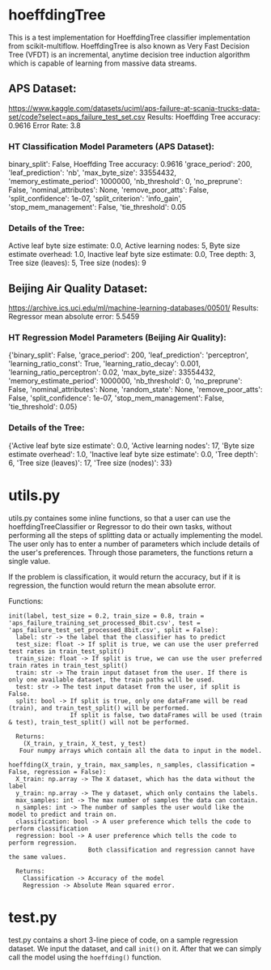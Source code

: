 # hoeffdingTree
This is a test implementation for HoeffdingTree classifier implementation from scikit-multiflow. HoeffdingTree is also known as Very Fast Decision Tree (VFDT) is an incremental, anytime decision tree induction algorithm which is capable of learning from massive data streams.

## APS Dataset:
https://www.kaggle.com/datasets/uciml/aps-failure-at-scania-trucks-data-set/code?select=aps_failure_test_set.csv
Results:
Hoeffding Tree accuracy: 0.9616 Error Rate: 3.8

### HT Classification Model Parameters (APS Dataset):
binary_split': False,
Hoeffding Tree accuracy: 0.9616 
'grace_period': 200,
'leaf_prediction': 'nb',
'max_byte_size': 33554432,
'memory_estimate_period': 1000000,
'nb_threshold': 0,
'no_preprune': False,
'nominal_attributes': None,
'remove_poor_atts': False,
'split_confidence': 1e-07,
'split_criterion': 'info_gain',
'stop_mem_management': False,
'tie_threshold': 0.05

### Details of the Tree:
Active leaf byte size estimate: 0.0,
Active learning nodes: 5,
Byte size estimate overhead: 1.0,
Inactive leaf byte size estimate: 0.0,
Tree depth: 3,
Tree size (leaves): 5,
Tree size (nodes): 9

## Beijing Air Quality Dataset:
https://archive.ics.uci.edu/ml/machine-learning-databases/00501/
Results:
Regressor mean absolute error: 5.5459

### HT Regression Model Parameters (Beijing Air Quality):
{'binary_split': False,
 'grace_period': 200,
 'leaf_prediction': 'perceptron',
 'learning_ratio_const': True,
 'learning_ratio_decay': 0.001,
 'learning_ratio_perceptron': 0.02,
 'max_byte_size': 33554432,
 'memory_estimate_period': 1000000,
 'nb_threshold': 0,
 'no_preprune': False,
 'nominal_attributes': None,
 'random_state': None,
 'remove_poor_atts': False,
 'split_confidence': 1e-07,
 'stop_mem_management': False,
 'tie_threshold': 0.05}

### Details of the Tree:
{'Active leaf byte size estimate': 0.0,
 'Active learning nodes': 17,
 'Byte size estimate overhead': 1.0,
 'Inactive leaf byte size estimate': 0.0,
 'Tree depth': 6,
 'Tree size (leaves)': 17,
 'Tree size (nodes)': 33}


# utils.py
utils.py containes some inline functions, so that a user can use the hoeffdingTreeClassifier or Regressor to do their own tasks, without performing all the steps of splitting data or actually implementing the model. The user only has to enter a number of parameters which include details of the user's preferences. Through those parameters, the functions return a single value.

If the problem is classification, it would return the accuracy, but if it is regression, the function would return the mean absolute error.

Functions:
```
init(label, test_size = 0.2, train_size = 0.8, train = 'aps_failure_training_set_processed_8bit.csv', test = 'aps_failure_test_set_processed_8bit.csv', split = False):
  label: str -> the label that the classifier has to predict
  test_size: float -> If split is true, we can use the user preferred test rates in train_test_split()
  train_size: float -> If split is true, we can use the user preferred train rates in train_test_split()
  train: str -> The train input dataset from the user. If there is only one available dataset, the train paths will be used.
  test: str -> The test input dataset from the user, if split is False.
  split: bool -> If split is true, only one dataFrame will be read (train), and train_test_split() will be performed.
                 If split is false, two dataFrames will be used (train & test), train_test_split() will not be performed.
  
  Returns:
    (X_train, y_train, X_test, y_test) 
   Four numpy arrays which contain all the data to input in the model.
```

```
hoeffding(X_train, y_train, max_samples, n_samples, classification = False, regression = False):
  X_train: np.array -> The X dataset, which has the data without the label
  y_train: np.array -> The y dataset, which only contains the labels.
  max_samples: int -> The max number of samples the data can contain.
  n_samples: int -> The number of samples the user would like the model to predict and train on.
  classification: bool -> A user preference which tells the code to perform classification 
  regression: bool -> A user preference which tells the code to perform regression.
                      Both classification and regression cannot have the same values. 
  
  Returns: 
    Classification -> Accuracy of the model 
    Regression -> Absolute Mean squared error.
```

# test.py
test.py contains a short 3-line piece of code, on a sample regression dataset. We input the dataset, and call ```init()``` on it. After that we can simply call the model using the ```hoeffding()``` function.



